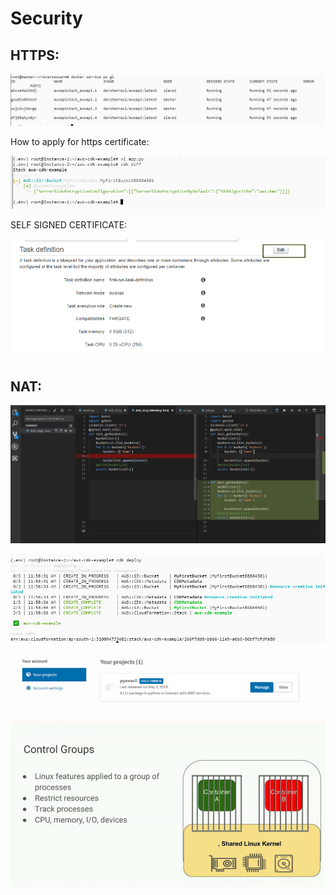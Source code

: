 # Security

## HTTPS:

![](../.gitbook/assets/image%20%28164%29.png)

How to apply for https certificate:

![](../.gitbook/assets/image%20%2885%29.png)

SELF SIGNED  CERTIFICATE:



![](../.gitbook/assets/image%20%28138%29.png)

## NAT:

![](../.gitbook/assets/image%20%2814%29.png)

![](../.gitbook/assets/image%20%28130%29.png)



![](../.gitbook/assets/image%20%28109%29.png)

![](../.gitbook/assets/image%20%28154%29.png)



